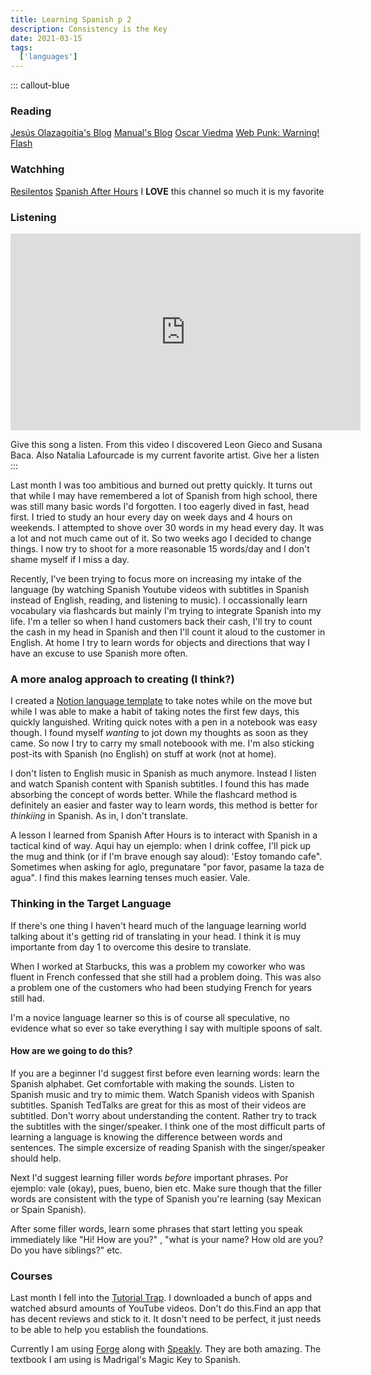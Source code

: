 ```yaml
---
title: Learning Spanish p 2
description: Consistency is the Key
date: 2021-03-15 
tags:
  ['languages']
---
```


::: callout-blue
### Reading

[Jesús Olazagoitia's Blog](https://goiblas.com/)
[Manual's Blog](https://lemmusm.netlify.app/blog)
[Oscar Viedma](https://oscarviedma.com/blog/)
[Web Punk: Warning! Flash](https://webpunk.dev/vender-paginas-web/)

### Watchhing

[Resilentos](https://www.youtube.com/c/Resilentos)
[Spanish After Hours](https://www.youtube.com/channel/UCfG2VhlQgy5bHGmkpeKcjVA) I **LOVE** this channel so much it is my favorite

### Listening

<iframe width="560" height="315" src="https://www.youtube.com/embed/-Dpjo5ntyD0" frameborder="0" allow="accelerometer; autoplay; clipboard-write; encrypted-media; gyroscope; picture-in-picture" allowfullscreen></iframe>

Give this song a listen. From this video I discovered Leon Gieco and Susana Baca. Also Natalia Lafourcade is my current favorite artist. Give her a listen
:::

Last month I was too ambitious and burned out pretty quickly. It turns out that while I may have remembered a lot of Spanish from high school, there was still many basic words I'd forgotten. I too eagerly dived in fast, head first. I tried to study an hour every day on week days and 4 hours on weekends. I attempted to shove over 30 words in my head every day. It was a lot and not much came out of it. So two weeks ago I decided to change things. I now try to shoot for a more reasonable 15 words/day and I don't shame myself if I miss a day.

Recently, I've been trying to focus more on increasing my intake of the language (by watching Spanish Youtube videos with subtitles in Spanish instead of English, reading, and listening to music). I occassionally learn vocabulary via flashcards but mainly I'm trying to integrate Spanish into my life. I'm a teller so when I hand customers back their cash, I'll try to count the cash in my head in Spanish and then I'll count it aloud to the customer in English. At home I try to learn words for objects and directions that way I have an excuse to use Spanish more often. 

### A more analog approach to creating (I think?)

I created a [Notion language template](https://www.notion.so/smolcodes/Learning-Spanish-8278792e33d549358c8effdfd6bf2051) to take notes while on the move but while I was able to make a habit of taking notes the first few days, this quickly languished. Writing quick notes with a pen in a notebook was easy though. I found myself *wanting* to jot down my thoughts as soon as they came. So now I try to carry my small noteboook with me. I'm also sticking post-its with Spanish (no English) on stuff at work (not at home). 

I don't listen to English music in Spanish as much anymore. Instead I listen and watch Spanish content with Spanish subtitles. I found this has made absorbing the concept of words better. While the flashcard method is definitely an easier and faster way to learn words, this method is better for *thinkiing* in Spanish. As in, I don't translate. 

A lesson I learned from Spanish After Hours is to interact with Spanish in a tactical kind of way. Aqui hay un ejemplo: when I drink coffee, I'll pick up the mug and think (or if I'm brave enough say aloud): 'Estoy tomando cafe". Sometimes when asking for aglo, pregunatare "por favor, pasame la taza de agua". I find this makes learning tenses much easier. Vale. 

### Thinking in the Target Language

If there's one thing I haven't heard much of the language learning world talking about it's getting rid of translating in your head. I think it is muy importante from day 1 to overcome this desire to translate. 

When I worked at Starbucks, this was a problem my coworker who was fluent in French confessed that she still had a problem doing. This was also a problem one of the customers who had been studying French for years still had. 

I'm a novice language learner so this is of course all speculative, no evidence what so ever so take everything I say with multiple spoons of salt. 

#### How are we going to do this?

If you are a beginner I'd suggest first before even learning words: learn the Spanish alphabet. Get comfortable with making the sounds. Listen to Spanish music and try to mimic them. Watch Spanish videos with Spanish subtitles. Spanish TedTalks are great for this as most of their videos are subtitled. Don't worry about understanding the content. Rather try to track the subtitles with the singer/speaker. I think one of the most difficult  parts of learning a language is knowing the difference between words and sentences. The simple excersize of reading Spanish with the singer/speaker should help.

Next I'd suggest learning filler words *before* important phrases. Por ejemplo: vale (okay), pues, bueno, bien etc. Make sure though that the filler words are consistent with the type of Spanish you're learning (say Mexican or Spain Spanish).

After some filler words, learn some phrases that start letting you speak immediately like "Hi! How are you?" , "what is your name? How old are you? Do you have siblings?" etc.

### Courses

Last month I fell into the [Tutorial Trap](https://towardsdatascience.com/the-trap-of-tutorials-and-online-courses-2b0c22e0388). I downloaded a bunch of apps and watched absurd amounts of YouTube videos. Don't do this.Find an app that has decent reviews and stick to it. It dosn't need to be perfect, it just needs to be able to help you establish the foundations.

Currently I am using [Forge](https://www.forge.co/) along with [Speakly](https://www.speakly.me/). They are both amazing. The textbook I am using is Madrigal's Magic Key to Spanish. 